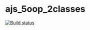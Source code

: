 # ajs_5oop_2classes
[![Build status](https://ci.appveyor.com/api/projects/status/xj3j3n8j9jkhq61o?svg=true)](https://ci.appveyor.com/project/irlen3/ajs-5oop-2classes)
